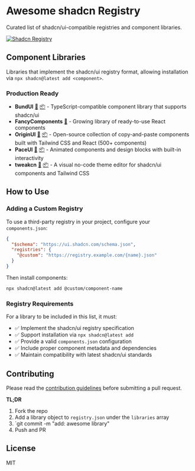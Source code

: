 # Awesome shadcn Registry

Curated list of shadcn/ui-compatible registries and component libraries.

<a href="https://ui.shadcn.com/docs/registry"><img alt="Shadcn Registry" src="https://img.shields.io/badge/registry-ready-green?style=flat-square&logo=shadcnui"></a>

## Component Libraries

<!-- IMPORT:registry/libraries/README.md -->
Libraries that implement the shadcn/ui registry format, allowing installation via `npx shadcn@latest add <component>`.

### Production Ready

- **BundUI** [🔗](https://bundui.io/) [📦](https://github.com/bundui/components) - TypeScript-compatible component library that supports shadcn/ui
- **FancyComponents** [🔗](https://www.fancycomponents.dev/) - Growing library of ready-to-use React components
- **OriginUI** [🔗](https://originui.com/) [📦](https://github.com/Origin-UI/originui) - Open-source collection of copy-and-paste components built with Tailwind CSS and React (500+ components)
- **PaceUI** [🔗](https://paceui.com/) [📦](https://github.com/paceui/paceui) - Animated components and design blocks with built-in interactivity
- **tweakcn** [🔗](https://tweakcn.com/) [📦](https://github.com/jnsahaj/tweakcn) - A visual no-code theme editor for shadcn/ui components and Tailwind CSS
<!-- END IMPORT -->

## How to Use

### Adding a Custom Registry

To use a third-party registry in your project, configure your `components.json`:

```json
{
  "$schema": "https://ui.shadcn.com/schema.json",
  "registries": {
    "@custom": "https://registry.example.com/{name}.json"
  }
}
```

Then install components:

```bash
npx shadcn@latest add @custom/component-name
```

### Registry Requirements

For a library to be included in this list, it must:

- ✅ Implement the shadcn/ui registry specification
- ✅ Support installation via `npx shadcn@latest add`
- ✅ Provide a valid `components.json` configuration
- ✅ Include proper component metadata and dependencies
- ✅ Maintain compatibility with latest shadcn/ui standards

## Contributing

Please read the [contribution guidelines](CONTRIBUTING.md) before submitting a pull request.

**TL;DR**

1. Fork the repo
2. Add a library object to `registry.json` under the `libraries` array
3. `git commit -m "add: awesome library"
4. Push and PR

## License

MIT
